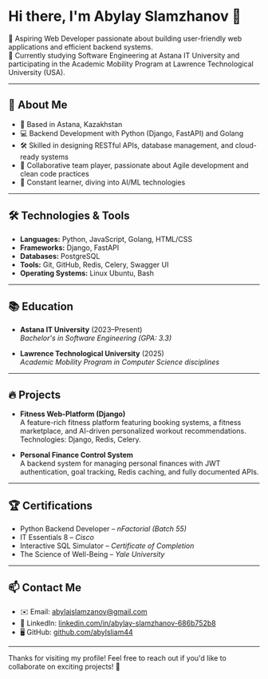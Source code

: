 # Hi there, I'm Abylay Slamzhanov 👋

🎯 Aspiring Web Developer passionate about building user-friendly web applications and efficient backend systems.  
🚀 Currently studying Software Engineering at Astana IT University and participating in the Academic Mobility Program at Lawrence Technological University (USA).

---

## 🌟 About Me

- 📍 Based in Astana, Kazakhstan
- 💻 Backend Development with Python (Django, FastAPI) and Golang
- 🛠️ Skilled in designing RESTful APIs, database management, and cloud-ready systems
- 🤝 Collaborative team player, passionate about Agile development and clean code practices
- 🧠 Constant learner, diving into AI/ML technologies

---

## 🛠️ Technologies & Tools

- **Languages:** Python, JavaScript, Golang, HTML/CSS
- **Frameworks:** Django, FastAPI
- **Databases:** PostgreSQL
- **Tools:** Git, GitHub, Redis, Celery, Swagger UI
- **Operating Systems:** Linux Ubuntu, Bash

---

## 📚 Education

- **Astana IT University** (2023–Present)  
  *Bachelor's in Software Engineering (GPA: 3.3)*

- **Lawrence Technological University** (2025)  
  *Academic Mobility Program in Computer Science disciplines*

---

## 🔥 Projects

- **Fitness Web-Platform (Django)**  
  A feature-rich fitness platform featuring booking systems, a fitness marketplace, and AI-driven personalized workout recommendations. Technologies: Django, Redis, Celery.

- **Personal Finance Control System**  
  A backend system for managing personal finances with JWT authentication, goal tracking, Redis caching, and fully documented APIs.

---

## 🏆 Certifications

- Python Backend Developer – *nFactorial (Batch 55)*
- IT Essentials 8 – *Cisco*
- Interactive SQL Simulator – *Certificate of Completion*
- The Science of Well-Being – *Yale University*

---

## 📫 Contact Me

- ✉️ Email: [abylajslamzanov@gmail.com](mailto:abylajslamzanov@gmail.com)
- 🔗 LinkedIn: [linkedin.com/in/abylay-slamzhanov-686b752b8](https://linkedin.com/in/abylay-slamzhanov-686b752b8)
- 🖥️ GitHub: [github.com/abylsliam44](https://github.com/abylsliam44)

---

Thanks for visiting my profile! Feel free to reach out if you'd like to collaborate on exciting projects! 🚀
